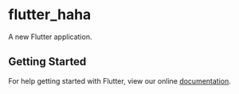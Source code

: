 # flutter_haha

A new Flutter application.

## Getting Started

For help getting started with Flutter, view our online
[documentation](https://flutter.io/).

